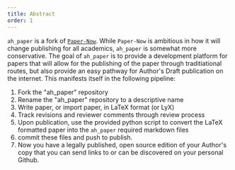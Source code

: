 ```yaml
---
title: Abstract
order: 1
---
```


`ah_paper` is a fork of [`Paper-Now`](https://peerj.github.io/paper-now/).  While `Paper-Now` is ambitious in how it will change publishing for all academics, `ah_paper` is somewhat more conservative.  The goal of `ah_paper` is to provide a development platform for papers that will allow for the publishing of the paper through traditiational routes, but also provide an easy pathway for Author's Draft publication on the internet.  This manifests itself in the following pipeline:

1. Fork the "ah_paper" repository
2. Rename the "ah_paper" repository to a descriptive name
3. Write paper, or import paper, in LaTeX format (or LyX)
4. Track revisions and reviewer comments through review process
5. Upon publication, use the provided python script to convert the LaTeX formatted paper into the `ah_paper` required markdown files
6. commit these files and push to publish.
7. Now you have a legally published, open source edition of your Author's copy that you can send links to or can be discovered on your personal Github.

